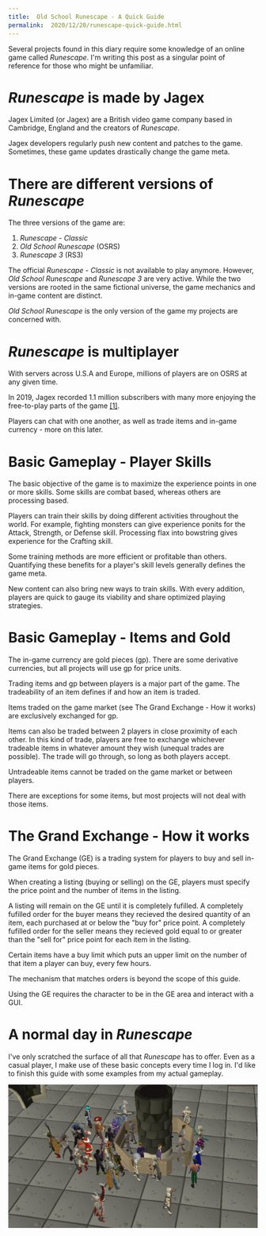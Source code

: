 ```yaml
---
title:  Old School Runescape - A Quick Guide
permalink:  2020/12/20/runescape-quick-guide.html
---
```


Several projects found in this diary require some knowledge of an online game called *Runescape*. I'm writing this post as a singular point of reference for those who might be unfamiliar.

# *Runescape* is made by Jagex #
Jagex Limited (or Jagex) are a British video game company based in Cambridge, England and the creators of *Runescape*. 

Jagex developers regularly push new content and patches to the game. Sometimes, these game updates drastically change the game meta. 

# There are different versions of *Runescape* #
The three versions of the game are:

1. *Runescape - Classic*
2. *Old School Runescape* (OSRS)
3. *Runescape 3* (RS3)

The official *Runescape - Classic* is not available to play anymore. However, *Old School Runescape* and *Runescape 3* are very active. While the two versions are rooted in the same fictional universe, the game mechanics and in-game content are distinct.

*Old School Runescape* is the only version of the game my projects are concerned with.

# *Runescape* is multiplayer #
With servers across U.S.A and Europe, millions of players are on OSRS at any given time.

In 2019, Jagex recorded 1.1 million subscribers with many more enjoying the free-to-play parts of the game [[1]](https://www.pcgamesn.com/runescape/player-count#:~:text=%E2%80%9CJagex's%20RuneScape%20franchise%20achieved%20its,%2Dto%2Daccess%20content.%E2%80%9D).

Players can chat with one another, as well as trade items and in-game currency - more on this later.

# Basic Gameplay - Player Skills #
The basic objective of the game is to maximize the experience points in one or more skills. Some skills are combat based, whereas others are processing based.

Players can train their skills by doing different activities throughout the world. For example, fighting monsters can give experience ponits for the Attack, Strength, or Defense skill. Processing flax into bowstring gives experience for the Crafting skill.

Some training methods are more efficient or profitable than others. Quantifying these benefits for a player's skill levels generally defines the game meta. 

New content can also bring new ways to train skills. With every addition, players are quick to gauge its viability and share optimized playing strategies.

# Basic Gameplay - Items and Gold #
The in-game currency are gold pieces (gp). There are some derivative currencies, but all projects will use gp for price units.

Trading items and gp between players is a major part of the game. The tradeability of an item defines if and how an item is traded.


Items traded on the game market (see The Grand Exchange - How it works) are exclusively exchanged for gp.

Items can also be traded between 2 players in close proximity of each other. In this kind of trade, players are free to exchange whichever tradeable items in whatever amount they wish (unequal trades are possible). The trade will go through, so long as both players accept.

Untradeable items cannot be traded on the game market or between players.

There are exceptions for some items, but most projects will not deal with those items.

# The Grand Exchange - How it works #

The Grand Exchange (GE) is a trading system for players to buy and sell in-game items for gold pieces. 

When creating a listing (buying or selling) on the GE, players must specify the price point and the number of items in the listing.

A listing will remain on the GE until it is completely fufilled. A completely fufilled order for the buyer means they recieved the desired quantity of an item, each purchased at or below the "buy for" price point. A completely fufilled order for the seller means they recieved gold equal to or greater than the "sell for" price point for each item in the listing.

Certain items have a buy limit which puts an upper limit on the number of that item a player can buy, every few hours.

The mechanism that matches orders is beyond the scope of this guide.

Using the GE requires the character to be in the GE area and interact with a GUI.

# A normal day in *Runescape* #
I've only scratched the surface of all that *Runescape* has to offer. Even as a casual player, I make use of these basic concepts every time I log in. I'd like to finish this guide with some examples from my actual gameplay.

![hello world](/assets/grand_exchange.png)



